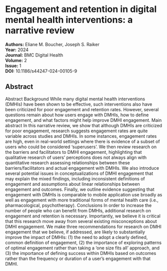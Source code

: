 # Engagement and retention in digital mental health interventions: a narrative review

**Authors:** Eliane M. Boucher, Joseph S. Raiker  
**Year:** 2024  
**Journal:** BMC Digital Health  
**Volume:** 2  
**Issue:** 1  
**DOI:** 10.1186/s44247-024-00105-9  

## Abstract
Abstract                Background                While many digital mental health interventions (DMHIs) have been shown to be effective, such interventions also have been criticized for poor engagement and retention rates. However, several questions remain about how users engage with DMHIs, how to define engagement, and what factors might help improve DMHI engagement.                              Main abstract                In this narrative review, we show that although DMHIs are criticized for poor engagement, research suggests engagement rates are quite variable across studies and DMHIs. In some instances, engagement rates are high, even in real-world settings where there is evidence of a subset of users who could be considered ‘superusers’. We then review research on the barriers and facilitators to DMHI engagement, highlighting that qualitative research of users’ perceptions does not always align with quantitative research assessing relationships between these barriers/facilitators and actual engagement with DMHIs. We also introduce several potential issues in conceptualizations of DMHI engagement that may explain the mixed findings, including inconsistent definitions of engagement and assumptions about linear relationships between engagement and outcomes. Finally, we outline evidence suggesting that engagement with DMHIs is comparable to mobile application use broadly as well as engagement with more traditional forms of mental health care (i.e., pharmacological, psychotherapy).                              Conclusions                In order to increase the number of people who can benefit from DMHIs, additional research on engagement and retention is necessary. Importantly, we believe it is critical that this research move away from several existing misconceptions about DMHI engagement. We make three recommendations for research on DMHI engagement that we believe, if addressed, are likely to substantially improve the impact of DMHIs: (1) the need to adopt a clearly defined, common definition of engagement, (2) the importance of exploring patterns of optimal engagement rather than taking a ‘one size fits all’ approach, and (3) the importance of defining success within DMHIs based on outcomes rather than the frequency or duration of a user’s engagement with that DMHI.

